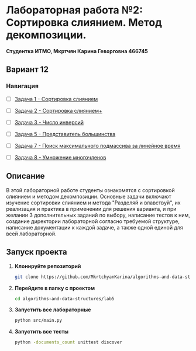 # Лабораторная работа №2: Сортировка слиянием. Метод декомпозиции.

**Студентка ИТМО,  Мкртчян Карина Геворговна  466745**  
## Вариант 12
### Навигация

- [ ] [Задача 1 - Сортировка слиянием](https://github.com/MkrtchyanKarina/algorithms-and-data-structures/tree/master/lab2/task1)
- [ ] [Задача 2 - Сортировка слиянием+](https://github.com/MkrtchyanKarina/algorithms-and-data-structures/tree/master/lab2/task2)
- [ ] [Задача 3 - Число инверсий](https://github.com/MkrtchyanKarina/algorithms-and-data-structures/tree/master/lab2/task3)
- [ ] [Задача 5 - Представитель большинства](https://github.com/MkrtchyanKarina/algorithms-and-data-structures/tree/master/lab2/task5)
- [ ] [Задача 7 - Поиск максимального подмассива за линейное время](https://github.com/MkrtchyanKarina/algorithms-and-data-structures/tree/master/lab2/task7)
- [ ] [Задача 8 - Умножение многочленов](https://github.com/MkrtchyanKarina/algorithms-and-data-structures/tree/master/lab2/task8)


## Описание
В этой лабораторной работе студенты ознакомятся с сортировкой слиянием и методом декомпозиции. 
Основные задачи включают изучение сортировки слиянием и метода "Разделяй и влавствуй",
их реализация и практика в применении для решения варианта, и при желании 3 дополнительных заданий по выбору, 
написание тестов к ним, создание директории лабораторной согласно требуемой структуре, написание документации 
к каждой задаче, а также одной единой для всей лабораторной.

## Запуск проекта

1. **Клонируйте репозиторий**
   ```bash
   git clone https://github.com/MkrtchyanKarina/algorithms-and-data-structures.git
   ```
2. **Перейдите в папку с проектом**
   ```bash
   cd algorithms-and-data-structures/lab5
   ```
3. **Запустить все лабораторные**
    ```bash
   python src/main.py
   ```
4. **Запустить все тесты**
    ```bash
   python -documents_count unittest discover
   ```